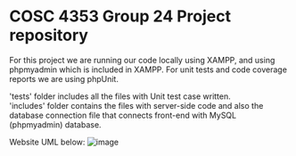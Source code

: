 # COSC 4353 Group 24 Project repository

For this project we are running our code locally using XAMPP, and using phpmyadmin which is included in XAMPP.
For unit tests and code coverage reports we are using phpUnit.

'tests' folder includes all the files with Unit test case written. <br />
'includes' folder contains the files with server-side code and also the database connection file that connects front-end with MySQL (phpmyadmin) database.

Website UML below:
![image](https://github.com/user-attachments/assets/a2d3b709-1e77-496f-b9ea-45e89aa7e6d8)

